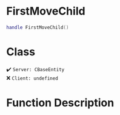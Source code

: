 # FirstMoveChild
```lua
handle FirstMoveChild()
```
# Class
✔️ `Server: CBaseEntity`  
❌ `Client: undefined`  

# Function Description

